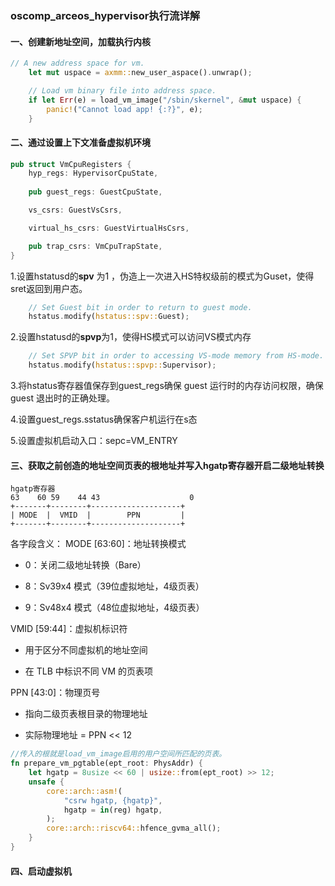 ### oscomp_arceos_hypervisor执行流详解

#### 一、创建新地址空间，加载执行内核

```rust
// A new address space for vm.
    let mut uspace = axmm::new_user_aspace().unwrap();

    // Load vm binary file into address space.
    if let Err(e) = load_vm_image("/sbin/skernel", &mut uspace) {
        panic!("Cannot load app! {:?}", e);
    }
```

#### 二、通过设置上下文准备虚拟机环境

```rust
pub struct VmCpuRegisters {
    hyp_regs: HypervisorCpuState,
    
    pub guest_regs: GuestCpuState,

    vs_csrs: GuestVsCsrs,

    virtual_hs_csrs: GuestVirtualHsCsrs,

    pub trap_csrs: VmCpuTrapState,
}
```

1.设置hstatusd的**spv** 为1  ，伪造上一次进入HS特权级前的模式为Guset，使得sret返回到用户态。

```rust
    // Set Guest bit in order to return to guest mode.
    hstatus.modify(hstatus::spv::Guest);
```

2.设置hstatusd的**spvp**为1，使得HS模式可以访问VS模式内存

```rust
    // Set SPVP bit in order to accessing VS-mode memory from HS-mode.
    hstatus.modify(hstatus::spvp::Supervisor);
```

3.将hstatus寄存器值保存到guest_regs确保 guest 运行时的内存访问权限，确保 guest 退出时的正确处理。

4.设置guest_regs.sstatus确保客户机运行在s态

5.设置虚拟机启动入口：sepc=VM_ENTRY

#### 三、获取之前创造的地址空间页表的根地址并写入hgatp寄存器开启二级地址转换

```
hgatp寄存器
63    60 59    44 43                    0
+-------+--------+--------------------+
| MODE  |  VMID  |        PPN         |
+-------+--------+--------------------+
```

各字段含义：
MODE [63:60]：地址转换模式

- 0：关闭二级地址转换（Bare）

- 8：Sv39x4 模式（39位虚拟地址，4级页表）

- 9：Sv48x4 模式（48位虚拟地址，4级页表）

VMID [59:44]：虚拟机标识符

- 用于区分不同虚拟机的地址空间

- 在 TLB 中标识不同 VM 的页表项

PPN [43:0]：物理页号

- 指向二级页表根目录的物理地址

- 实际物理地址 = PPN << 12

```rust
//传入的根就是load_vm_image启用的用户空间所匹配的页表。
fn prepare_vm_pgtable(ept_root: PhysAddr) {
    let hgatp = 8usize << 60 | usize::from(ept_root) >> 12;
    unsafe {
        core::arch::asm!(
            "csrw hgatp, {hgatp}",
            hgatp = in(reg) hgatp,
        );
        core::arch::riscv64::hfence_gvma_all();
    }
}
```

#### 四、启动虚拟机

